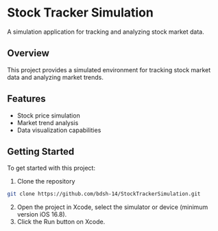# Stock Tracker Simulation

A simulation application for tracking and analyzing stock market data.

## Overview

This project provides a simulated environment for tracking stock market data and analyzing market trends.

## Features

- Stock price simulation
- Market trend analysis
- Data visualization capabilities

## Getting Started

To get started with this project:

1. Clone the repository
```bash
git clone https://github.com/bdsh-14/StockTrackerSimulation.git
```
2. Open the project in Xcode, select the simulator or device (minimum version iOS 16.8).
3. Click the Run button on Xcode.
